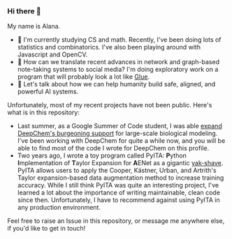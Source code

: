 ### Hi there 👋

My name is Alana.

- 🌱 I'm currently studying CS and math. Recently, I've been doing lots of statistics and combinatorics. I've also been playing around with Javascript and OpenCV.
- 🔭 How can we translate recent advances in network and graph-based note-taking systems to social media? I'm doing exploratory work on a program that will probably look a lot like [Glue](https://a9.io/glue-comic/).
- 💬 Let's talk about how we can help humanity build safe, aligned, and powerful AI systems.

Unfortunately, most of my recent projects have not been public. Here's what is in this repository:

- Last summer, as a Google Summer of Code student, I was able [expand DeepChem's burgeoning support](https://forum.deepchem.io/t/google-summer-of-code-2021-large-scale-protein-modeling-in-deepchem/507/2) for large-scale biological modeling. I've been working with DeepChem for quite a while now, and you will be able to find most of the code I wrote for DeepChem on this profile.
- Two years ago, I wrote a toy program called PyITA: **P**ython **I**mplementation of **T**aylor Expansion for **A**ENet as a gigantic [yak-shave](https://sketchplanations.com/yak-shaving). PyITA allows users to apply the Cooper, Kästner, Urban, and Artrith's Taylor expansion-based data augmentation method to increase training accuracy. While I still think PyITA was quite an interesting project, I've learned a lot about the importance of writing maintainable, clean code since then. Unfortunately, I have to recommend against using PyITA in any production environment.

Feel free to raise an Issue in this repository, or message me anywhere else, if you'd like to get in touch!
